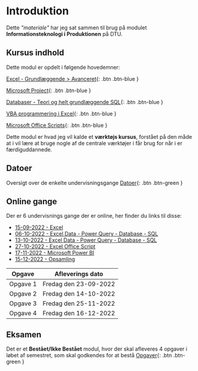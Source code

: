 # Introduktion

Dette *"materiale"* har jeg sat sammen til brug på modulet **Informationsteknologi i Produktionen** på DTU.

## Kursus indhold
Dette modul er opdelt i følgende hovedemner:

[Excel - Grundlæggende > Avanceret](./excel/README.md){: .btn .btn-blue }

[Microsoft Project](./microsoftproject/README.md){: .btn .btn-blue }

[Databaser - Teori og helt grundlæggende SQL](./databaser/README.md){: .btn .btn-blue }

[VBA programmering i Excel](./vba/README.md){: .btn .btn-blue }

[Microsoft Office Scripts](./officescripts/README.md){: .btn .btn-blue }

Dette modul er hvad jeg vil kalde et **værktøjs kursus**, forstået på den måde at i vil lære at bruge nogle af de centrale værktøjer i får brug for når i er færdiguddannede.

## Datoer
Oversigt over de enkelte undervisningsgange
<span class="fs-1">
[Datoer](./datoer/README.md){: .btn .btn-green }
</span>

## Online gange
Der er 6 undervisnings gange der er online, her finder du links til disse:

- [15-09-2022 - Excel](./online/15092022.md)
- [06-10-2022 - Excel Data - Power Query - Database - SQL](./online/06102022.md)
- [13-10-2022 - Excel Data - Power Query - Database - SQL](./online/13102022.md)
- [27-10-2022 - Excel Office Script](./online/27102022.md)
- [17-11-2022 - Microsoft Power BI](./online/17112022.md)
- [15-12-2022 - Opsamling](./online/24032022.md)


| Opgave   | Afleverings dato      |
|----------|-----------------------|
| Opgave 1 | Fredag den 23-09-2022 |
| Opgave 2 | Fredag den 14-10-2022 |
| Opgave 3 | Fredag den 25-11-2022 |
| Opgave 4 | Fredag den 16-12-2022 |

## Eksamen
Det er et **Bestået/Ikke Bestået** modul, hvor der skal afleveres 4 opgaver i løbet af semestret, som skal godkendes for at bestå
<span class="fs-1">
[Opgaver](./opgaver/README.md){: .btn .btn-green } 
</span>
